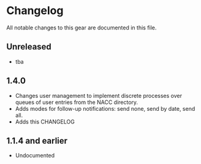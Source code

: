 # Changelog

All notable changes to this gear are documented in this file.

## Unreleased

* tba

## 1.4.0

* Changes user management to implement discrete processes over queues of user
  entries from the NACC directory.
* Adds modes for follow-up notifications: send none, send by date, send all.
* Adds this CHANGELOG

## 
## 1.1.4 and earlier

* Undocumented
